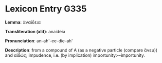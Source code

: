 # Lexicon Entry G335

**Lemma**: ἀναίδεια

**Transliteration (xlit)**: anaídeia

**Pronunciation**: an-ah'-ee-die-ah'

**Description**:
from a compound of Α (as a negative particle (compare ἄνευ)) and αἰδώς; impudence, i.e. (by implication) importunity:--importunity.
